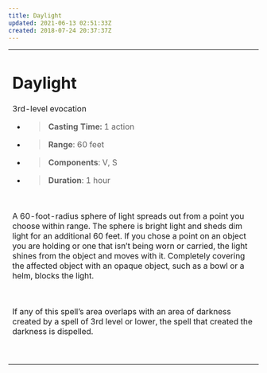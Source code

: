 ```yaml
---
title: Daylight
updated: 2021-06-13 02:51:33Z
created: 2018-07-24 20:37:37Z
---
```


<table><tbody><tr class="odd"><td><h1 id="daylight"><strong>Daylight</strong></h1><p>3rd-level evocation</p><ul><li><blockquote><p><strong>Casting Time:</strong> 1 action</p></blockquote></li><li><blockquote><p><strong>Range</strong>: 60 feet</p></blockquote></li><li><blockquote><p><strong>Components</strong>: V, S</p></blockquote></li><li><blockquote><p><strong>Duration</strong>: 1 hour</p></blockquote></li></ul><p> </p><p>A 60-foot-radius sphere of light spreads out from a point you choose within range. The sphere is bright light and sheds dim light for an additional 60 feet. If you chose a point on an object you are holding or one that isn’t being worn or carried, the light shines from the object and moves with it. Completely covering the affected object with an opaque object, such as a bowl or a helm, blocks the light.</p><p> </p><p>If any of this spell’s area overlaps with an area of darkness created by a spell of 3rd level or lower, the spell that created the darkness is dispelled.</p><p> </p></td></tr></tbody></table>